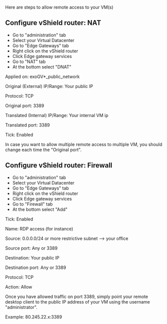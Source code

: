 Here are steps to allow remote access to your VM(s)

## Configure vShield router: NAT

 * Go to "administration" tab
 * Select your Virtual Datacenter
 * Go to "Edge Gateways" tab
 * Right click on the vShield router
 * Click Edge gateway services
 * Go to "NAT" tab
 * At the bottom select "DNAT"
 
Applied on: exoGV*_public_network

Original (External) IP/Range: Your public IP

Protocol: TCP 

Original port: 3389

Translated (Internal) IP/Range: Your internal VM ip

Translated port: 3389


Tick: Enabled



In case you want to allow multiple remote access to multiple VM, you should change each time the "Original port".


## Configure vShield router: Firewall

 * Go to "administration" tab
 * Select your Virtual Datacenter
 * Go to "Edge Gateways" tab
 * Right click on the vShield router
 * Click Edge gateway services
 * Go to "Firewall" tab
 * At the bottom select "Add"
 
 
 Tick: Enabled
 
 Name: RDP access (for instance)
 
 Source: 0.0.0.0/24 or more restrictive subnet --> your office
 
 Source port: Any or 3389
 
 Destination: Your public IP
 
 Destination port: Any or 3389
 
 Protocol: TCP
 
 Action: Allow
 
 
 Once you have allowed traffic on port 3389, simply point your remote desktop client to the public IP address of your VM using the username "administrator".
 
 Example: 80.245.22.x:3389
 
